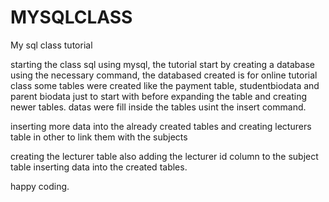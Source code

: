 # MYSQLCLASS
My sql class tutorial 

starting the class sql using mysql, the tutorial start by creating a database using the necessary command, the databased created is for online tutorial class
some tables were created like the payment table, studentbiodata and parent biodata just to start with before expanding the table and creating newer tables.
datas were fill inside the tables usint the insert command.

inserting more data into the already created tables and creating lecturers table in other to link them with the subjects

creating the lecturer table also adding the lecturer id column to the subject table
inserting data into the created tables.





happy coding.
